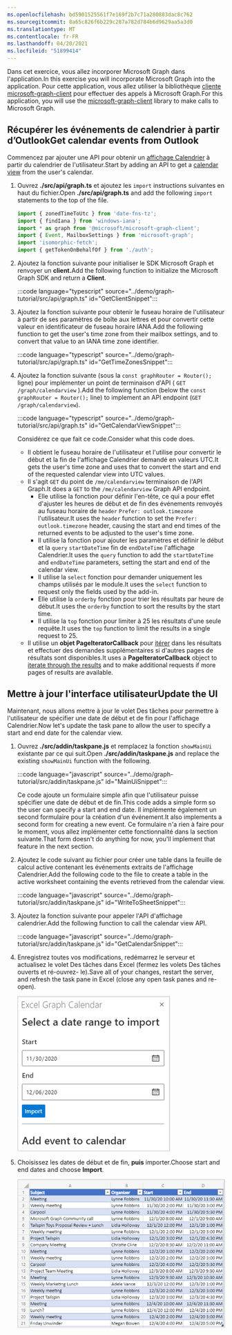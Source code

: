 ```yaml
---
ms.openlocfilehash: bd5901525561f7e169f2b7c71a280883dac8c762
ms.sourcegitcommit: 8a65c826f6b229c287a782d784b6d9629aa5a3d0
ms.translationtype: MT
ms.contentlocale: fr-FR
ms.lasthandoff: 04/20/2021
ms.locfileid: "51899414"
---
```

<!-- markdownlint-disable MD002 MD041 -->

<span data-ttu-id="10078-101">Dans cet exercice, vous allez incorporer Microsoft Graph dans l'application.</span><span class="sxs-lookup"><span data-stu-id="10078-101">In this exercise you will incorporate Microsoft Graph into the application.</span></span> <span data-ttu-id="10078-102">Pour cette application, vous allez utiliser la bibliothèque [cliente microsoft-graph-client](https://github.com/microsoftgraph/msgraph-sdk-javascript) pour effectuer des appels à Microsoft Graph.</span><span class="sxs-lookup"><span data-stu-id="10078-102">For this application, you will use the [microsoft-graph-client](https://github.com/microsoftgraph/msgraph-sdk-javascript) library to make calls to Microsoft Graph.</span></span>

## <a name="get-calendar-events-from-outlook"></a><span data-ttu-id="10078-103">Récupérer les événements de calendrier à partir d’Outlook</span><span class="sxs-lookup"><span data-stu-id="10078-103">Get calendar events from Outlook</span></span>

<span data-ttu-id="10078-104">Commencez par ajouter une API pour obtenir un [affichage Calendrier](https://docs.microsoft.com/graph/api/user-list-calendarview) à partir du calendrier de l'utilisateur.</span><span class="sxs-lookup"><span data-stu-id="10078-104">Start by adding an API to get a [calendar view](https://docs.microsoft.com/graph/api/user-list-calendarview) from the user's calendar.</span></span>

1. <span data-ttu-id="10078-105">Ouvrez **./src/api/graph.ts** et ajoutez les `import` instructions suivantes en haut du fichier.</span><span class="sxs-lookup"><span data-stu-id="10078-105">Open **./src/api/graph.ts** and add the following `import` statements to the top of the file.</span></span>

    ```typescript
    import { zonedTimeToUtc } from 'date-fns-tz';
    import { findIana } from 'windows-iana';
    import * as graph from '@microsoft/microsoft-graph-client';
    import { Event, MailboxSettings } from 'microsoft-graph';
    import 'isomorphic-fetch';
    import { getTokenOnBehalfOf } from './auth';
    ```

1. <span data-ttu-id="10078-106">Ajoutez la fonction suivante pour initialiser le SDK Microsoft Graph et renvoyer un **client.**</span><span class="sxs-lookup"><span data-stu-id="10078-106">Add the following function to initialize the Microsoft Graph SDK and return a **Client**.</span></span>

    :::code language="typescript" source="../demo/graph-tutorial/src/api/graph.ts" id="GetClientSnippet":::

1. <span data-ttu-id="10078-107">Ajoutez la fonction suivante pour obtenir le fuseau horaire de l'utilisateur à partir de ses paramètres de boîte aux lettres et pour convertir cette valeur en identificateur de fuseau horaire IANA.</span><span class="sxs-lookup"><span data-stu-id="10078-107">Add the following function to get the user's time zone from their mailbox settings, and to convert that value to an IANA time zone identifier.</span></span>

    :::code language="typescript" source="../demo/graph-tutorial/src/api/graph.ts" id="GetTimeZonesSnippet":::

1. <span data-ttu-id="10078-108">Ajoutez la fonction suivante (sous la `const graphRouter = Router();` ligne) pour implémenter un point de terminaison d'API ( `GET /graph/calendarview` ).</span><span class="sxs-lookup"><span data-stu-id="10078-108">Add the following function (below the `const graphRouter = Router();` line) to implement an API endpoint (`GET /graph/calendarview`).</span></span>

    :::code language="typescript" source="../demo/graph-tutorial/src/api/graph.ts" id="GetCalendarViewSnippet":::

    <span data-ttu-id="10078-109">Considérez ce que fait ce code.</span><span class="sxs-lookup"><span data-stu-id="10078-109">Consider what this code does.</span></span>

    - <span data-ttu-id="10078-110">Il obtient le fuseau horaire de l'utilisateur et l'utilise pour convertir le début et la fin de l'affichage Calendrier demandé en valeurs UTC.</span><span class="sxs-lookup"><span data-stu-id="10078-110">It gets the user's time zone and uses that to convert the start and end of the requested calendar view into UTC values.</span></span>
    - <span data-ttu-id="10078-111">Il s'agit `GET` du point de `/me/calendarview` terminaison de l'API Graph.</span><span class="sxs-lookup"><span data-stu-id="10078-111">It does a `GET` to the `/me/calendarview` Graph API endpoint.</span></span>
        - <span data-ttu-id="10078-112">Elle utilise la fonction pour définir l'en-tête, ce qui a pour effet d'ajuster les heures de début et de fin des événements renvoyés au fuseau horaire de `header` `Prefer: outlook.timezone` l'utilisateur.</span><span class="sxs-lookup"><span data-stu-id="10078-112">It uses the `header` function to set the `Prefer: outlook.timezone` header, causing the start and end times of the returned events to be adjusted to the user's time zone.</span></span>
        - <span data-ttu-id="10078-113">Il utilise la fonction pour ajouter les paramètres et définir le début et la `query` `startDateTime` fin de `endDateTime` l'affichage Calendrier.</span><span class="sxs-lookup"><span data-stu-id="10078-113">It uses the `query` function to add the `startDateTime` and `endDateTime` parameters, setting the start and end of the calendar view.</span></span>
        - <span data-ttu-id="10078-114">Il utilise la `select` fonction pour demander uniquement les champs utilisés par le module.</span><span class="sxs-lookup"><span data-stu-id="10078-114">It uses the `select` function to request only the fields used by the add-in.</span></span>
        - <span data-ttu-id="10078-115">Elle utilise la `orderby` fonction pour trier les résultats par heure de début.</span><span class="sxs-lookup"><span data-stu-id="10078-115">It uses the `orderby` function to sort the results by the start time.</span></span>
        - <span data-ttu-id="10078-116">Il utilise la `top` fonction pour limiter à 25 les résultats d'une seule requête.</span><span class="sxs-lookup"><span data-stu-id="10078-116">It uses the `top` function to limit the results in a single request to 25.</span></span>
    - <span data-ttu-id="10078-117">Il utilise un **objet PageIteratorCallback** pour [itérer](https://docs.microsoft.com/graph/sdks/paging) dans les résultats et effectuer des demandes supplémentaires si d'autres pages de résultats sont disponibles.</span><span class="sxs-lookup"><span data-stu-id="10078-117">It uses a **PageIteratorCallback** object to [iterate through the results](https://docs.microsoft.com/graph/sdks/paging) and to make additional requests if more pages of results are available.</span></span>

## <a name="update-the-ui"></a><span data-ttu-id="10078-118">Mettre à jour l'interface utilisateur</span><span class="sxs-lookup"><span data-stu-id="10078-118">Update the UI</span></span>

<span data-ttu-id="10078-119">Maintenant, nous allons mettre à jour le volet Des tâches pour permettre à l'utilisateur de spécifier une date de début et de fin pour l'affichage Calendrier.</span><span class="sxs-lookup"><span data-stu-id="10078-119">Now let's update the task pane to allow the user to specify a start and end date for the calendar view.</span></span>

1. <span data-ttu-id="10078-120">Ouvrez **./src/addin/taskpane.js** et remplacez la fonction `showMainUi` existante par ce qui suit.</span><span class="sxs-lookup"><span data-stu-id="10078-120">Open **./src/addin/taskpane.js** and replace the existing `showMainUi` function with the following.</span></span>

    :::code language="javascript" source="../demo/graph-tutorial/src/addin/taskpane.js" id="MainUiSnippet":::

    <span data-ttu-id="10078-121">Ce code ajoute un formulaire simple afin que l'utilisateur puisse spécifier une date de début et de fin.</span><span class="sxs-lookup"><span data-stu-id="10078-121">This code adds a simple form so the user can specify a start and end date.</span></span> <span data-ttu-id="10078-122">Il implémente également un second formulaire pour la création d'un événement.</span><span class="sxs-lookup"><span data-stu-id="10078-122">It also implements a second form for creating a new event.</span></span> <span data-ttu-id="10078-123">Ce formulaire n'a rien à faire pour le moment, vous allez implémenter cette fonctionnalité dans la section suivante.</span><span class="sxs-lookup"><span data-stu-id="10078-123">That form doesn't do anything for now, you'll implement that feature in the next section.</span></span>

1. <span data-ttu-id="10078-124">Ajoutez le code suivant au fichier pour créer une table dans la feuille de calcul active contenant les événements extraits de l'affichage Calendrier.</span><span class="sxs-lookup"><span data-stu-id="10078-124">Add the following code to the file to create a table in the active worksheet containing the events retrieved from the calendar view.</span></span>

    :::code language="javascript" source="../demo/graph-tutorial/src/addin/taskpane.js" id="WriteToSheetSnippet":::

1. <span data-ttu-id="10078-125">Ajoutez la fonction suivante pour appeler l'API d'affichage calendrier.</span><span class="sxs-lookup"><span data-stu-id="10078-125">Add the following function to call the calendar view API.</span></span>

    :::code language="javascript" source="../demo/graph-tutorial/src/addin/taskpane.js" id="GetCalendarSnippet":::

1. <span data-ttu-id="10078-126">Enregistrez toutes vos modifications, redémarrez le serveur et actualisez le volet Des tâches dans Excel (fermez les volets Des tâches ouverts et ré-ouvrez- le).</span><span class="sxs-lookup"><span data-stu-id="10078-126">Save all of your changes, restart the server, and refresh the task pane in Excel (close any open task panes and re-open).</span></span>

    ![Capture d'écran du formulaire d'importation](images/get-calendar-view-ui.png)

1. <span data-ttu-id="10078-128">Choisissez les dates de début et de fin, **puis** importer.</span><span class="sxs-lookup"><span data-stu-id="10078-128">Choose start and end dates and choose **Import**.</span></span>

    ![Capture d’écran du tableau des événements](images/calendar-view-table.png)
